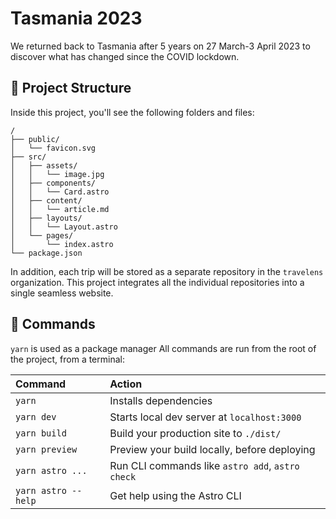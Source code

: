 # Tasmania 2023

We returned back to Tasmania after 5 years on 27 March-3 April 2023 to discover what has changed since the COVID lockdown.

## 🚀 Project Structure

Inside this project, you'll see the following folders and files:

```text
/
├── public/
│   └── favicon.svg
├── src/
│   ├── assets/
│   │   └── image.jpg
│   ├── components/
│   │   └── Card.astro
│   ├── content/
│   │   └── article.md
│   ├── layouts/
│   │   └── Layout.astro
│   └── pages/
│       └── index.astro
└── package.json
```

In addition, each trip will be stored as a separate repository in the
`travelens` organization. This project integrates all the individual
repositories into a single seamless website.

## 🧞 Commands

`yarn` is used as a package manager
All commands are run from the root of the project, from a terminal:

| Command                | Action                                           |
| :--------------------- | :----------------------------------------------- |
| `yarn`          | Installs dependencies                            |
| `yarn dev`          | Starts local dev server at `localhost:3000`      |
| `yarn build`        | Build your production site to `./dist/`          |
| `yarn preview`      | Preview your build locally, before deploying     |
| `yarn astro ...`    | Run CLI commands like `astro add`, `astro check` |
| `yarn astro --help` | Get help using the Astro CLI                     |
